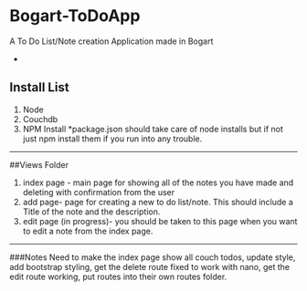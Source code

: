Bogart-ToDoApp
==============

A To Do List/Note creation Application made in Bogart

-
## Install List
1. Node
2. Couchdb
3. NPM Install
  *package.json should take care of node installs but if not just npm install them if you run into any trouble.
-----------
##Views Folder
1. index page - main page for showing all of the notes you have made and deleting with confirmation from the user
2. add page- page for creating a new to do list/note. This should include a Title of the note and the description.
3. edit page (in progress)- you should be taken to this page when you want to edit a note from the index page.
-------
###Notes
Need to make the index page show all couch todos, update style, add bootstrap styling, get the delete route fixed to work with nano, get the edit route working, put routes into their own routes folder.